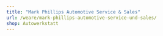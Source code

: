 ```yaml
---
title: "Mark Phillips Automotive Service & Sales"
url: /weare/mark-phillips-automotive-service-und-sales/
shop: Autowerkstatt
---
```

